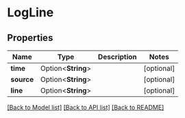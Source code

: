 # LogLine

## Properties

Name | Type | Description | Notes
------------ | ------------- | ------------- | -------------
**time** | Option<**String**> |  | [optional]
**source** | Option<**String**> |  | [optional]
**line** | Option<**String**> |  | [optional]

[[Back to Model list]](../README.md#documentation-for-models) [[Back to API list]](../README.md#documentation-for-api-endpoints) [[Back to README]](../README.md)


